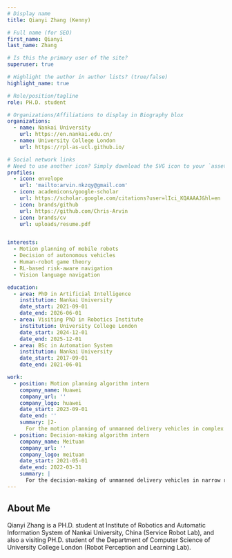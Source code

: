 ```yaml
---
# Display name
title: Qianyi Zhang (Kenny)

# Full name (for SEO)
first_name: Qianyi
last_name: Zhang

# Is this the primary user of the site?
superuser: true

# Highlight the author in author lists? (true/false)
highlight_name: true

# Role/position/tagline
role: PH.D. student

# Organizations/Affiliations to display in Biography blox
organizations:
  - name: Nankai University
    url: https://en.nankai.edu.cn/
  - name: University College London
    url: https://rpl-as-ucl.github.io/

# Social network links
# Need to use another icon? Simply download the SVG icon to your `assets/media/icons/` folder.
profiles:
  - icon: envelope
    url: 'mailto:arvin.nkzqy@gmail.com'
  - icon: academicons/google-scholar
    url: https://scholar.google.com/citations?user=lIci_KQAAAAJ&hl=en
  - icon: brands/github
    url: https://github.com/Chris-Arvin
  - icon: brands/cv
    url: uploads/resume.pdf


interests:
  - Motion planning of mobile robots
  - Decision of autonomous vehicles
  - Human-robot game theory
  - RL-based risk-aware navigation
  - Vision language navigation

education:
  - area: PhD in Artificial Intelligence
    institution: Nankai University
    date_start: 2021-09-01
    date_end: 2026-06-01
  - area: Visiting PhD in Robotics Institute
    institution: University College London
    date_start: 2024-12-01
    date_end: 2025-12-01
  - area: BSc in Automation System
    institution: Nankai University
    date_start: 2017-09-01
    date_end: 2021-06-01

work:
  - position: Motion planning algorithm intern
    company_name: Huawei
    company_url: ''
    company_logo: huawei
    date_start: 2023-09-01
    date_end: ''
    summary: |2-
      For the motion planning of unmanned delivery vehicles in complex dynamic environments, an optimization-based navigation approach, GA-TEB, has been published on ICRA2025, and a RL-based navigation approach, NavG, has been submitted on IROS2025.
  - position: Decision-making algorithm intern
    company_name: Meituan
    company_url: ''
    company_logo: meituan
    date_start: 2021-05-01
    date_end: 2022-03-31
    summary: |
      For the decision-making of unmanned delivery vehicles in narrow roads, prediction and planning are combined to propose an explorative game theory. The related work was published on IROS2022 and deployed to real vehicles.
---
```


## About Me

Qianyi Zhang is a PH.D. student at Institute of Robotics and Automatic Information System of Nankai University, China (Service Robot Lab), and also a visiting PH.D. student of the Department of Computer Science of University College London (Robot Perception and Learning Lab). 
